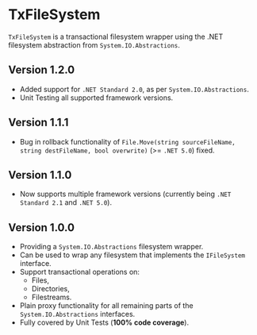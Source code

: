 TxFileSystem
=================
`TxFileSystem` is a transactional filesystem wrapper using the .NET filesystem abstraction from `System.IO.Abstractions`.

Version 1.2.0
-----------------

*  Added support for `.NET Standard 2.0`, as per `System.IO.Abstractions`.
*  Unit Testing all supported framework versions.

Version 1.1.1
-----------------

*  Bug in rollback functionality of `File.Move(string sourceFileName, string destFileName, bool overwrite)` (>= `.NET 5.0`) fixed.

Version 1.1.0
-----------------

*  Now supports multiple framework versions (currently being `.NET Standard 2.1` and `.NET 5.0`).

Version 1.0.0
-----------------

*  Providing a `System.IO.Abstractions` filesystem wrapper.
*  Can be used to wrap any filesystem that implements the `IFileSystem` interface.
*  Support transactional operations on:
   *   Files,
   *   Directories,
   *   Filestreams.
*  Plain proxy functionality for all remaining parts of the `System.IO.Abstractions` interfaces.
*  Fully covered by Unit Tests (**100% code coverage**).
